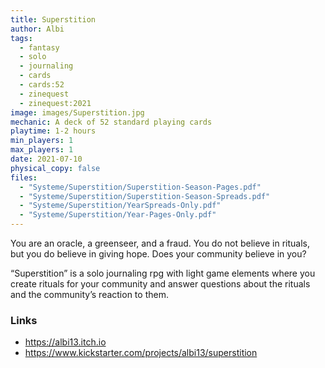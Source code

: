 ```yaml
---
title: Superstition
author: Albi
tags:
  - fantasy
  - solo
  - journaling
  - cards
  - cards:52
  - zinequest
  - zinequest:2021
image: images/Superstition.jpg
mechanic: A deck of 52 standard playing cards
playtime: 1-2 hours
min_players: 1 
max_players: 1
date: 2021-07-10
physical_copy: false
files:
  - "Systeme/Superstition/Superstition-Season-Pages.pdf"
  - "Systeme/Superstition/Superstition-Season-Spreads.pdf"
  - "Systeme/Superstition/YearSpreads-Only.pdf"
  - "Systeme/Superstition/Year-Pages-Only.pdf"
---
```


<!-- Excerpt Start -->

You are an oracle, a greenseer, and a fraud. You do not believe in rituals, but you do believe in giving hope.
Does your community believe in you?

“Superstition” is a solo journaling rpg with light game elements where you create rituals for your community and answer questions about the rituals and the community’s reaction to them.

<!-- Excerpt End -->

### Links

- https://albi13.itch.io
- https://www.kickstarter.com/projects/albi13/superstition
